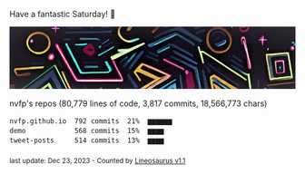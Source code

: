 Have a fantastic Saturday! 🌹

![banner](https://github.com/nvfp/nvfp/raw/main/assets/banner.jpg)

nvfp's repos (80,779 lines of code, 3,817 commits, 18,566,773 chars)

```txt
nvfp.github.io  792 commits  21%  ▆▆▆▆▆▆
demo            568 commits  15%  ▆▆▆▆
tweet-posts     514 commits  13%  ▆▆▆▆
```

<sub>last update: Dec 23, 2023 - Counted by [Lineosaurus v1.1](https://github.com/Lineosaurus/Lineosaurus)</sub>
